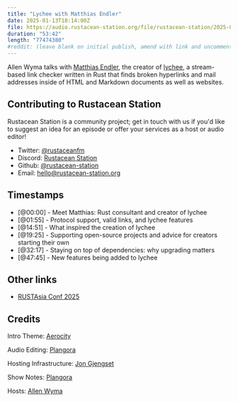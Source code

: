 ```yaml
---
title: "Lychee with Matthias Endler"
date: 2025-01-13T18:14:00Z
file: https://audio.rustacean-station.org/file/rustacean-station/2025-01-13-matthias-endler.mp3
duration: "53:42"
length: "77474380"
#reddit: (leave blank on initial publish, amend with link and uncomment this line after Reddit thread has been posted)
---
```

Allen Wyma talks with [Matthias Endler](https://endler.dev/), the creator of [lychee](https://github.com/lycheeverse/lychee), a stream-based link checker written in Rust that finds broken hyperlinks and mail addresses inside of HTML and Markdown documents as well as websites.

## Contributing to Rustacean Station

Rustacean Station is a community project; get in touch with us if you'd like to suggest an idea for an episode or offer your services as a host or audio editor!

- Twitter: [@rustaceanfm](https://twitter.com/rustaceanfm)
- Discord: [Rustacean Station](https://discord.gg/cHc3Gyc)
- Github: [@rustacean-station](https://github.com/rustacean-station/)
- Email: [hello@rustacean-station.org](mailto:hello@rustacean-station.org)

## Timestamps 
- [@00:00] - Meet Matthias: Rust consultant and creator of lychee
- [@01:55] - Protocol support, valid links, and lychee features
- [@14:51] - What inspired the creation of lychee
- [@19:25] - Supporting open-source projects and advice for creators starting their own
- [@32:17] - Staying on top of dependencies: why upgrading matters
- [@47:45] - New features being added to lychee

## Other links
- [RUSTAsia Conf 2025](https://www.rustasiaconf.com/?utm_source=podcast&utm_medium=rustacean-station&utm_campaign=2025-01-10-matthias-endler)

## Credits
Intro Theme: [Aerocity](https://twitter.com/AerocityMusic)

Audio Editing: [Plangora](https://twitter.com/plangora)

Hosting Infrastructure: [Jon Gjengset](https://twitter.com/jonhoo/)

Show Notes: [Plangora](https://twitter.com/plangora)

Hosts: [Allen Wyma](https://twitter.com/allenwyma)
